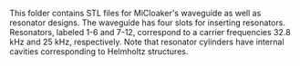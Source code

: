 This folder contains STL files for MiCloaker's waveguide as well as resonator designs. The waveguide has four slots for inserting resonators. Resonators, labeled 1-6 and 7-12, correspond to a carrier frequencies 32.8 kHz and 25 kHz, respectively. Note that resonator cylinders have internal cavities corresponding to Helmholtz structures. 
